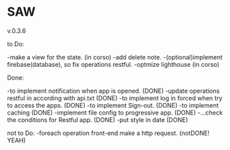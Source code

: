 # SAW
v.0.3.6

to Do:

-make a view for the state. (in corso)
-add delete note.
-(optional)implement firebase(database), so fix operations restful.
-optmize lighthouse (in corso)

Done:

-to implement notification when app is opened. (DONE)
-update operations restful in according with api.txt (DONE)
-to implement log in forced when try to access the apps. (DONE)
-to implement Sign-out. (DONE)
-to implement caching (DONE)
-implement file config to progressive app. (DONE)
-...check the conditions for Restful app. (DONE)
-put style in date (DONE)

not to Do:
-foreach operation front-end make a http request. (notDONE! YEAH)


<!-- BUONO <div class="month">
          <div class="graph-label">02</div>
          <div class="graph-column-value">
            <div class="graph-bar-month"></div>
            <div class="graph-bar-month"></div>
          </div>
        </div>
        <div class="graph-column">
          <div class="graph-label">12</div>
          <div class="graph-month">
            <div class="graph-bar-month"></div>
            <div class="graph-bar-month"></div>
          </div>
        </div> BUONO -->